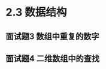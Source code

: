 # 2.3 数据结构

## <span id="question_3">面试题3 数组中重复的数字</span>

### 

## <span id="question_4">面试题4 二维数组中的查找</span>


